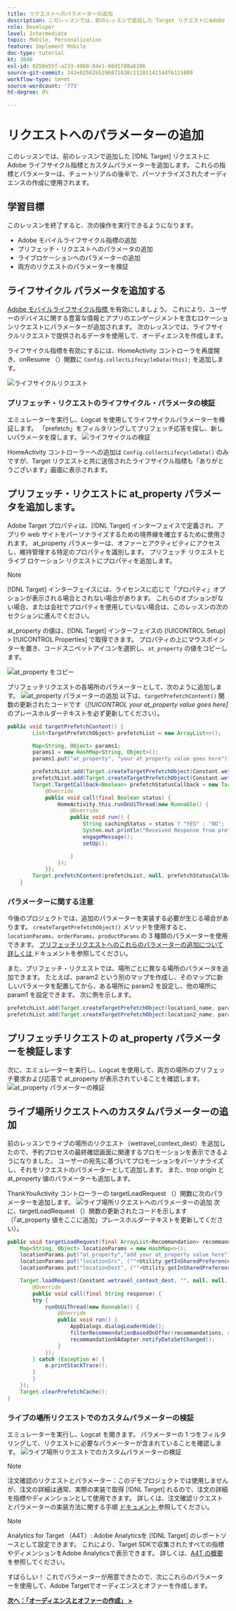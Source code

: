 ```yaml
---
title: リクエストへのパラメーターの追加
description: このレッスンでは、前のレッスンで追加した Target リクエストにAdobe ライフサイクル指標とカスタムパラメーターを追加します。 これらの指標とパラメーターは、チュートリアルの後半で、パーソナライズされたオーディエンスの作成に使用されます。
role: Developer
level: Intermediate
topic: Mobile, Personalization
feature: Implement Mobile
doc-type: tutorial
kt: 3040
exl-id: 0250e55f-a233-4060-84e1-86d1f88a6106
source-git-commit: 342e02562b5296871638c1120114214df6115809
workflow-type: tm+mt
source-wordcount: '773'
ht-degree: 0%

---
```


# リクエストへのパラメーターの追加

このレッスンでは、前のレッスンで追加した [!DNL Target] リクエストにAdobe ライフサイクル指標とカスタムパラメーターを追加します。 これらの指標とパラメーターは、チュートリアルの後半で、パーソナライズされたオーディエンスの作成に使用されます。

## 学習目標

このレッスンを終了すると、次の操作を実行できるようになります。

* Adobe モバイルライフサイクル指標の追加
* プリフェッチ・リクエストへのパラメータの追加
* ライブロケーションへのパラメーターの追加
* 両方のリクエストのパラメーターを検証

## ライフサイクル パラメータを追加する

[Adobe モバイルライフサイクル指標 ](https://experienceleague.adobe.com/docs/mobile-services/android/metrics.html?lang=ja) を有効にしましょう。 これにより、ユーザーのデバイスに関する豊富な情報とアプリのエンゲージメントを含むロケーションリクエストにパラメーターが追加されます。 次のレッスンでは、ライフサイクルリクエストで提供されるデータを使用して、オーディエンスを作成します。

ライフサイクル指標を有効にするには、HomeActivity コントローラを再度開き、onResume （）関数に `Config.collectLifecycleData(this);` を追加します。

![ ライフサイクルリクエスト ](assets/lifecycle_code.jpg)

### プリフェッチ・リクエストのライフサイクル・パラメータの検証

エミュレーターを実行し、Logcat を使用してライフサイクルパラメーターを検証します。 「prefetch」をフィルタリングしてプリフェッチ応答を探し、新しいパラメータを探します。
![ ライフサイクルの検証 ](assets/lifecycle_validation.jpg)

HomeActivity コントローラーへの追加は `Config.collectLifecycleData()` のみですが、Target リクエストと共に送信されたライフサイクル指標も「ありがとうございます」画面に表示されます。

## プリフェッチ・リクエストに at_property パラメータを追加します。

Adobe Target プロパティは、[!DNL Target] インターフェイスで定義され、アプリや web サイトをパーソナライズするための境界線を確立するために使用されます。 at_property パラメーターは、オファーとアクティビティにアクセスし、維持管理する特定のプロパティを識別します。 プリフェッチ リクエストとライブ ロケーション リクエストにプロパティを追加します。

>[!NOTE]
>
>[!DNL Target] インターフェイスには、ライセンスに応じて「プロパティ」オプションが表示される場合とされない場合があります。 これらのオプションがない場合、または会社でプロパティを使用していない場合は、このレッスンの次のセクションに進んでください。

at_property の値は、[!DNL Target] インターフェイスの [!UICONTROL Setup] > [!UICONTROL Properties] で取得できます。  プロパティの上にマウスポインターを置き、コードスニペットアイコンを選択し、`at_property` の値をコピーします。

![at_property をコピー ](assets/at_property_interface.jpg)

プリフェッチリクエストの各場所のパラメーターとして、次のように追加します。
![at_property パラメーターの追加 ](assets/params_at_property.jpg)
以下は、`targetPrefetchContent()` 関数の更新されたコードです（_[!UICONTROL your at_property value goes here]_&#x200B;のプレースホルダーテキストを必ず更新してください）。

```java
public void targetPrefetchContent() {
        List<TargetPrefetchObject> prefetchList = new ArrayList<>();

        Map<String, Object> params1;
        params1 = new HashMap<String, Object>();
        params1.put("at_property", "your at_property value goes here");

        prefetchList.add(Target.createTargetPrefetchObject(Constant.wetravel_engage_home, params1));
        prefetchList.add(Target.createTargetPrefetchObject(Constant.wetravel_engage_search, params1));
        Target.TargetCallback<Boolean> prefetchStatusCallback = new Target.TargetCallback<Boolean>() {
            @Override
            public void call(final Boolean status) {
                HomeActivity.this.runOnUiThread(new Runnable() {
                    @Override
                    public void run() {
                        String cachingStatus = status ? "YES" : "NO";
                        System.out.println("Received Response from prefetch : " + cachingStatus);
                        engageMessage();
                        setUp();

                    }
                });
            }};
        Target.prefetchContent(prefetchList, null, prefetchStatusCallback);
    }
```

### パラメーターに関する注意

今後のプロジェクトでは、追加のパラメーターを実装する必要が生じる場合があります。 `createTargetPrefetchObject()` メソッドを使用すると、`locationParams`、`orderParams`、`productParams` の 3 種類のパラメーターを使用できます。 [ プリフェッチリクエストへのこれらのパラメーターの追加について詳しくは ](https://experienceleague.adobe.com/docs/mobile-services/android/target-android/c-mob-target-prefetch-android.html?lang=ja) ドキュメントを参照してください。

また、プリフェッチ・リクエストでは、場所ごとに異なる場所のパラメータを追加できます。 たとえば、param2 という別のマップを作成し、そのマップに新しいパラメータを配置してから、ある場所に param2 を設定し、他の場所に param1 を設定できます。 次に例を示します。

```java
prefetchList.add(Target.createTargetPrefetchObject(location1_name, params1);
prefetchList.add(Target.createTargetPrefetchObject(location2_name, params2);
```

## プリフェッチリクエストの at_property パラメーターを検証します

次に、エミュレーターを実行し、Logcat を使用して、両方の場所のプリフェッチ要求および応答で at_property が表示されていることを確認します。
![at_property パラメーターの検証 ](assets/parameters_at_property_validation.jpg)

## ライブ場所リクエストへのカスタムパラメーターの追加

前のレッスンでライブの場所のリクエスト（wetravel_context_dest）を追加したので、予約プロセスの最終確認画面に関連するプロモーションを表示できるようになりました。 ユーザーの宛先に基づいてプロモーションをパーソナライズし、それをリクエストのパラメーターとして追加します。 また、trop origin と at_property 値のパラメーターも追加します。

ThankYouActivity コントローラーの targetLoadRequest （）関数に次のパラメーターを追加します。
![ ライブ場所リクエストへのパラメーターの追加 ](assets/parameters_live_location.jpg)
次に、targetLoadRequest （）関数の更新されたコードを示します（「at_property 値をここに追加」プレースホルダーテキストを更新してください）。

```java
public void targetLoadRequest(final ArrayList<Recommandation> recommandations) {
    Map<String, Object> locationParams = new HashMap<>();
    locationParams.put("at_property","add your at_property value here");
    locationParams.put("locationSrc", (""+Utility.getInSharedPreference(ThankYouActivity.this,Constant.departure,"")));
    locationParams.put("locationDest", (""+Utility.getInSharedPreference(ThankYouActivity.this,Constant.destination,"")));

    Target.loadRequest(Constant.wetravel_context_dest, "", null, null, locationParams, new Target.TargetCallback<String>() {
        @Override
        public void call(final String response) {
        try {
            runOnUiThread(new Runnable() {
                @Override
                public void run() {
                    AppDialogs.dialogLoaderHide();
                    filterRecommendationBasedOnOffer(recommandations, response);
                    recommandationbAdapter.notifyDataSetChanged();
                }
            });
        } catch (Exception e) {
            e.printStackTrace();
        }
        }
    });
    Target.clearPrefetchCache();
}
```

### ライブの場所リクエストでのカスタムパラメーターの検証

エミュレーターを実行し、Logcat を開きます。 パラメーターの 1 つをフィルタリングして、リクエストに必要なパラメーターが含まれていることを確認します。
![ ライブ場所リクエストでのカスタムパラメーターの検証 ](assets/parameters_live_location_validation.jpg)

>[!NOTE]
>
>注文確認のリクエストとパラメーター：このデモプロジェクトでは使用しませんが、注文の詳細は通常、実際の実装で取得 [!DNL Target] れるので、注文の詳細を指標やディメンションとして使用できます。 詳しくは、注文確認リクエストとパラメーターの実装方法に関する手順 [ ドキュメント ](https://experienceleague.adobe.com/docs/mobile-services/android/target-android/c-target-methods.html?lang=ja) 参照してください。

>[!NOTE]
>
>Analytics for Target （A4T）: Adobe Analyticsを [!DNL Target] のレポートソースとして設定できます。 これにより、Target SDKで収集されたすべての指標やディメンションをAdobe Analyticsで表示できます。 詳しくは、[A4T の概要 ](https://experienceleague.adobe.com/docs/target/using/integrate/a4t/a4t.html?lang=ja) を参照してください。

すばらしい！ これでパラメーターが用意できたので、次にこれらのパラメーターを使用して、Adobe Targetでオーディエンスとオファーを作成します。

**[次へ：「オーディエンスとオファーの作成」 >](create-audiences-and-offers.md)**
